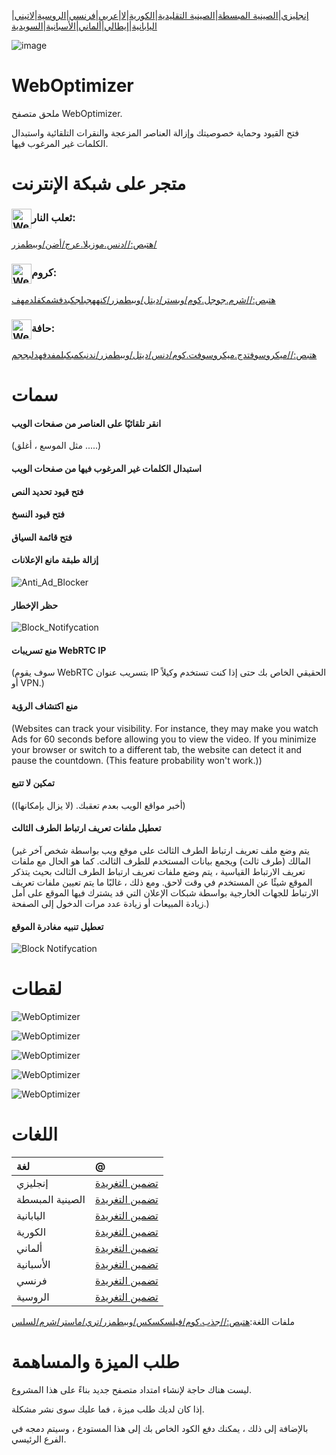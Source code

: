 [إنجليزي](./README.md)\|[الصينية المبسطة](./README.zh-CN.md)\|[الصينية التقليدية](./README.zh-TW.md)\|[الكورية](./README.ko.md)\|[لا](./README.hi.md)\|[عربي](./README.ar.md)\|[فرنسي](./README.fr.md)\|[الروسية](./README.ru.md)\|[لاتيني](./README.la.md)\|[اليابانية](./README.ja.md)\|[إيطالي](./README.it.md)\|[ألماني](./README.de.md)\|[الأسبانية](./README.es.md)\|[السويدية](./README.sv.md)

![image](chrome/icons/icon.png)

# WebOptimizer

ملحق متصفح WebOptimizer.

فتح القيود وحماية خصوصيتك وإزالة العناصر المزعجة والنقرات التلقائية واستبدال الكلمات غير المرغوب فيها.

# متجر على شبكة الإنترنت

### <img src="webstore/images/firefox.png" width="32" height="32" alt="WebOptimizer Firefox" align="center" />ثعلب النار:

[هتبص://دنس.موزيلا.عرج/أضن/وببطمزر/](https://addons.mozilla.org/addon/weboptimizer/)

### <img src="webstore/images/chrome.png" width="32" height="32" alt="WebOptimizer Chrome" align="center" />كروم:

[هتبص://شرم.جوجل.كوم/وبستر/ديتل/وببطمزر/كنههجبلجكبدفشمكفلدمهف](https://chrome.google.com/webstore/detail/web-optimizer/cnhiehgbljjkkiibdfochmcffldemhph)

### <img src="webstore/images/edge.png" width="32" height="32" alt="WebOptimizer Edge" align="center" />حافة:

[هتبص://ميكروسوفتدج.ميكروسوفت.كوم/دنس/ديتل/وببطمزر/ندنبكمبكبلمفدفهدلبججم](https://microsoftedge.microsoft.com/addons/detail/web-optimizer/nidnebakmpakkpeolmfdfhdilpogjoim)

# سمات

#### انقر تلقائيًا على العناصر من صفحات الويب

(مثل الموسع ، أغلق .....)

#### استبدال الكلمات غير المرغوب فيها من صفحات الويب

#### فتح قيود تحديد النص

#### فتح قيود النسخ

#### فتح قائمة السياق

#### إزالة طبقة مانع الإعلانات

![Anti_Ad_Blocker](chrome/images/anti_adblock.png)

#### حظر الإخطار

![Block_Notifycation](chrome/images/notification.png)

#### منع تسريبات WebRTC IP

(سوف يقوم WebRTC بتسريب عنوان IP الحقيقي الخاص بك حتى إذا كنت تستخدم وكيلاً أو VPN.)

#### منع اكتشاف الرؤية

(Websites can track your visibility. For instance, they may make you watch Ads for 60 seconds before allowing you to view the video. If you minimize your browser or switch to a different tab, the website can detect it and pause the countdown. (This feature probability won't work.))

#### تمكين لا تتبع

(أخبر مواقع الويب بعدم تعقبك. (لا يزال بإمكانها))

#### تعطيل ملفات تعريف ارتباط الطرف الثالث

(يتم وضع ملف تعريف ارتباط الطرف الثالث على موقع ويب بواسطة شخص آخر غير المالك (طرف ثالث) ويجمع بيانات المستخدم للطرف الثالث. كما هو الحال مع ملفات تعريف الارتباط القياسية ، يتم وضع ملفات تعريف ارتباط الطرف الثالث بحيث يتذكر الموقع شيئًا عن المستخدم في وقت لاحق. ومع ذلك ، غالبًا ما يتم تعيين ملفات تعريف الارتباط للجهات الخارجية بواسطة شبكات الإعلان التي قد يشترك فيها الموقع على أمل زيادة المبيعات أو زيادة عدد مرات الدخول إلى الصفحة.)

#### تعطيل تنبيه مغادرة الموقع

![Block Notifycation](chrome/images/leave_this_site.png)

# لقطات

![WebOptimizer](screenshots/1.png)

![WebOptimizer](screenshots/2.png)

![WebOptimizer](screenshots/3.png)

![WebOptimizer](screenshots/auto_click.png)

![WebOptimizer](screenshots/replace_words_google.png)

# اللغات

| لغة             | @                                            |
| :-------------- | :------------------------------------------- |
| إنجليزي         | [تضمين التغريدة](https://github.com/filecxx) |
| الصينية المبسطة | [تضمين التغريدة](https://github.com/filecxx) |
| اليابانية       | [تضمين التغريدة](https://github.com/filecxx) |
| الكورية         | [تضمين التغريدة](https://github.com/filecxx) |
| ألماني          | [تضمين التغريدة](https://github.com/filecxx) |
| الأسبانية       | [تضمين التغريدة](https://github.com/filecxx) |
| فرنسي           | [تضمين التغريدة](https://github.com/filecxx) |
| الروسية         | [تضمين التغريدة](https://github.com/filecxx) |

ملفات اللغة:[هتبص://جذب.كوم/فيلسكسكس/وببطمزر/تري/ماستر/شرم/لسلس](https://github.com/filecxx/WebOptimizer/tree/master/chrome/_locales)

# طلب الميزة والمساهمة

ليست هناك حاجة لإنشاء امتداد متصفح جديد بناءً على هذا المشروع.

إذا كان لديك طلب ميزة ، فما عليك سوى نشر مشكلة.

بالإضافة إلى ذلك ، يمكنك دفع الكود الخاص بك إلى هذا المستودع ، وسيتم دمجه في الفرع الرئيسي.
